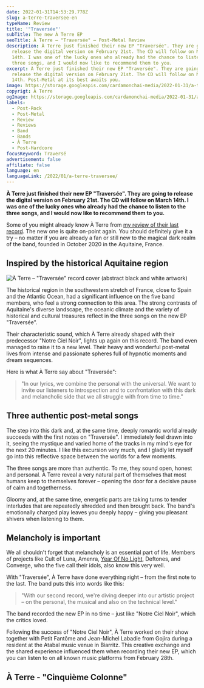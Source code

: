 ```yaml
---
date: 2022-01-31T14:53:29.778Z
slug: a-terre-traversee-en
typeName: Review
title: '"Traversée"'
subTitle: The new À Terre EP
seoTitle: À Terre – "Traversée" – Post-Metal Review
description: À Terre just finished their new EP "Traversée". They are going to
  release the digital version on February 21st. The CD will follow on March
  14th. I was one of the lucky ones who already had the chance to listen to the
  three songs, and I would now like to recommend them to you.
excerpt: À Terre just finished their new EP "Traversée". They are going to
  release the digital version on February 21st. The CD will follow on March
  14th. Post-Metal at its best awaits you.
image: https://storage.googleapis.com/cardamonchai-media/2022-01-31/a-terre-traversee-jpg-imagine-080808_000000_1024_768/640.webp
copyrigt: À Terre
ogImage: https://storage.googleapis.com/cardamonchai-media/2022-01-31/a-terre-traversee-fb-png-imagine-080808_0d0d0d_1200_628/640.webp
labels:
  - Post-Rock
  - Post-Metal
  - Review
  - Reviews
  - Band
  - Bands
  - À Terre
  - Post-Hardcore
focusKeyword: Traversé
advertisement: false
affiliate: false
language: en
languageLink: /2022/01/a-terre-traversee/
---
```

**À Terre just finished their new EP "Traversée". They are going to release the digital version on February 21st. The CD will follow on March 14th. I was one of the lucky ones who already had the chance to listen to the three songs, and I would now like to recommend them to you.**

Some of you might already know À Terre from [my review of their last record](/2021/05/a-terre-notre-ciel-noir-en/). The new one is quite on-point again. You should definitely give it a try – no matter if you are already a fan or still new to the magical dark realm of the band, founded in October 2020 in the Aquitaine, France.

## Inspired by the historical Aquitaine region

![À Terre – "Traversée" record cover (abstract black and white artwork)](https://storage.googleapis.com/cardamonchai-media/2022-01-31/a-terre-traversee-cover-jpg-imagine-080808_000000_1080_1080/640.webp "À Terre – \"Traversée\"")

The historical region in the southwestern stretch of France, close to Spain and the Atlantic Ocean, had a significant influence on the five band members, who feel a strong connection to this area. The strong contrasts of Aquitaine's diverse landscape, the oceanic climate and the variety of historical and cultural treasures reflect in the three songs on the new EP "Traversée".

Their characteristic sound, which À Terre already shaped with their predecessor "Notre Ciel Noir", lights up again on this record. The band even managed to raise it to a new level. Their heavy and wonderful post-metal lives from intense and passionate spheres full of hypnotic moments and dream sequences.

Here is what À Terre say about "Traversée":

> "In our lyrics, we combine the personal with the universal. We want to invite our listeners to introspection and to confrontation with this dark and melancholic side that we all struggle with from time to time."

## Three authentic post-metal songs

The step into this dark and, at the same time, deeply romantic world already succeeds with the first notes on "Traversée". I immediately feel drawn into it, seeing the mystique and varied home of the tracks in my mind's eye for the next 20 minutes. I like this excursion very much, and I gladly let myself go into this reflective space between the worlds for a few moments.

The three songs are more than authentic. To me, they sound open, honest and personal. À Terre reveal a very natural part of themselves that most humans keep to themselves forever – opening the door for a decisive pause of calm and togetherness.

Gloomy and, at the same time, energetic parts are taking turns to tender interludes that are repeatedly shredded and then brought back. The band's emotionally charged play leaves you deeply happy – giving you pleasant shivers when listening to them.

## Melancholy is important

We all shouldn't forget that melancholy is an essential part of life. Members of projects like Cult of Luna, Amenra, [Year Of No Light](/2021/05/year-of-no-light-consolamentum-en/), Deftones, and Converge, who the five call their idols, also know this very well.

With "Traversée", À Terre have done everything right – from the first note to the last. The band puts this into words like this:

> "With our second record, we're diving deeper into our artistic project – on the personal, the musical and also on the technical level."

The band recorded the new EP in no time – just like "Notre Ciel Noir", which the critics loved.

Following the success of "Notre Ciel Noir", À Terre worked on their show together with Petit Fantôme and Jean-Michel Labadie from Gojira during a resident at the Atabal music venue in Biarritz. This creative exchange and the shared experience influenced them when recording their new EP, which you can listen to on all known music platforms from February 28th.

## À Terre - "Cinquième Colonne"

<YouTube id="Zt5CvN8tkm0" />